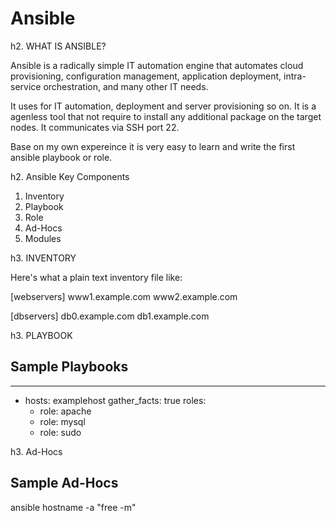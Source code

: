 # Ansible
h2. WHAT IS ANSIBLE?

Ansible is a radically simple IT automation engine that automates cloud
provisioning, configuration management, application deployment,
intra-service orchestration, and many other IT needs.

It uses for IT automation, deployment and server provisioning so on. It
is a agenless tool that not require to install any additional package on
the target nodes. It communicates via SSH port 22.

Base on my own expereince it is very easy to learn and write the first
ansible playbook or role.

h2. Ansible Key Components
1. Inventory
2. Playbook
3. Role
4. Ad-Hocs
5. Modules

h3. INVENTORY

Here's what a plain text inventory file like:

[webservers]
www1.example.com
www2.example.com

[dbservers]
db0.example.com
db1.example.com

h3. PLAYBOOK

## Sample Playbooks
---
- hosts: examplehost
  gather_facts: true
  roles:
    - role: apache
    - role: mysql
    - role: sudo

h3. Ad-Hocs

## Sample Ad-Hocs
ansible hostname -a "free -m"

